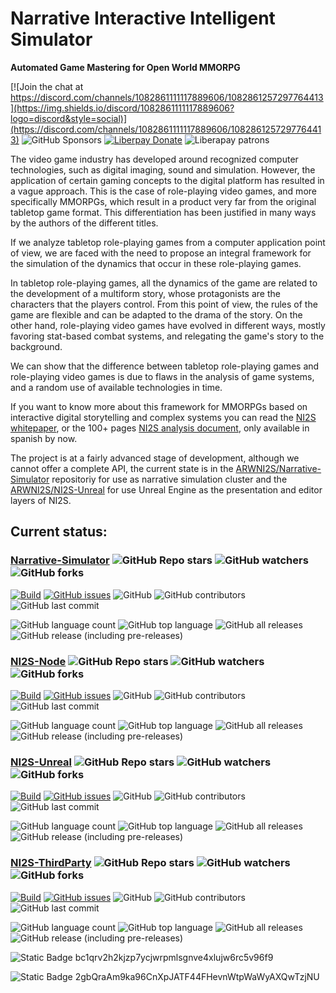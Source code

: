 # Narrative Interactive Intelligent Simulator
**Automated Game Mastering for Open World MMORPG**

[![Join the chat at https://discord.com/channels/1082861111117889606/1082861257297764413](https://img.shields.io/discord/1082861111117889606?logo=discord&style=social)](https://discord.com/channels/1082861111117889606/1082861257297764413)
![GitHub Sponsors](https://img.shields.io/github/sponsors/arwni2s?logo=github&style=social)
[![Liberpay Donate](https://img.shields.io/liberapay/goal/ARWNI2S?label=Donate&logo=liberapay&style=flat)](https://liberapay.com/ARWNI2S/donate)
![Liberapay patrons](https://img.shields.io/liberapay/patrons/arwni2s?logo=liberapay)

The video game industry has developed around recognized computer technologies, such as digital imaging, sound and simulation. However, the application of certain gaming concepts to the digital platform has resulted in a vague approach. This is the case of role-playing video games, and more specifically MMORPGs, which result in a product very far from the original tabletop game format. This differentiation has been justified in many ways by the authors of the different titles.

If we analyze tabletop role-playing games from a computer application point of view, we are faced with the need to propose an integral framework for the simulation of the dynamics that occur in these role-playing games.

In tabletop role-playing games, all the dynamics of the game are related to the development of a multiform story, whose protagonists are the characters that the players control. From this point of view, the rules of the game are flexible and can be adapted to the drama of the story. On the other hand, role-playing video games have evolved in different ways, mostly favoring stat-based combat systems, and relegating the game's story to the background.

We can show that the difference between tabletop role-playing games and role-playing video games is due to flaws in the analysis of game systems, and a random use of available technologies in time.

If you want to know more about this framework for MMORPGs based on interactive digital storytelling and complex systems you can read the [NI2S whitepaper](https://github.com/ARWNI2S/NI2S-Documentation/blob/main/pub/Whitepaper.pdf), or the 100+ pages [NI2S analysis document](https://github.com/ARWNI2S/NI2S-Documentation/blob/main/pub/NI2S_full.es.pdf), only available in spanish by now.

The project is at a fairly advanced stage of development, although we cannot offer a complete API, the current state is in the [ARWNI2S/Narrative-Simulator](https://github.com/ARWNI2S/Narrative-Simulator) repositoriy for use as narrative simulation cluster and the [ARWNI2S/NI2S-Unreal](https://github.com/ARWNI2S/NI2S-Unreal) for use Unreal Engine as the presentation and editor layers of NI2S.

## Current status:

### [Narrative-Simulator](https://github.com/ARWNI2S/Narrative-Simulator) ![GitHub Repo stars](https://img.shields.io/github/stars/arwni2s/narrative-simulator?style=social) ![GitHub watchers](https://img.shields.io/github/watchers/arwni2s/narrative-simulator?style=social) ![GitHub forks](https://img.shields.io/github/forks/arwni2s/narrative-simulator?style=social)
[![Build](https://img.shields.io/github/actions/workflow/status/arwni2s/narrative-simulator/build.yml?style=plastic)](https://github.com/arwni2s/narrative-simulator/actions?query=workflow%3Abuild)
[![GitHub issues](https://img.shields.io/github/issues/arwni2s/narrative-simulator?style=plastic)](https://github.com/ARWNI2S/narrative-simulator/issues)
![GitHub](https://img.shields.io/github/license/arwni2s/narrative-simulator?style=plastic)
![GitHub contributors](https://img.shields.io/github/contributors/arwni2s/narrative-simulator?style=plastic)
![GitHub last commit](https://img.shields.io/github/last-commit/arwni2s/narrative-simulator?style=plastic)

![GitHub language count](https://img.shields.io/github/languages/count/arwni2s/narrative-simulator?style=plastic)
![GitHub top language](https://img.shields.io/github/languages/top/arwni2s/narrative-simulator?style=plastic)
![GitHub all releases](https://img.shields.io/github/downloads/arwni2s/narrative-simulator/total?style=plastic)
![GitHub release (including pre-releases)](https://img.shields.io/github/v/release/arwni2s/narrative-simulator?display-name=tag&include_prereleases&style=plastic)

### [NI2S-Node](https://github.com/ARWNI2S/NI2S-Node) ![GitHub Repo stars](https://img.shields.io/github/stars/arwni2s/ni2s-node?style=social) ![GitHub watchers](https://img.shields.io/github/watchers/arwni2s/ni2s-node?style=social) ![GitHub forks](https://img.shields.io/github/forks/arwni2s/ni2s-node?style=social)
[![Build](https://img.shields.io/github/actions/workflow/status/arwni2s/ni2s-node/build.yml?style=plastic)](https://github.com/arwni2s/ni2s-node/actions?query=workflow%3Abuild)
[![GitHub issues](https://img.shields.io/github/issues/arwni2s/ni2s-node?style=plastic)](https://github.com/ARWNI2S/ni2s-node/issues)
![GitHub](https://img.shields.io/github/license/arwni2s/ni2s-node?style=plastic)
![GitHub contributors](https://img.shields.io/github/contributors/arwni2s/ni2s-node?style=plastic)
![GitHub last commit](https://img.shields.io/github/last-commit/arwni2s/ni2s-node?style=plastic)

![GitHub language count](https://img.shields.io/github/languages/count/arwni2s/ni2s-node?style=plastic)
![GitHub top language](https://img.shields.io/github/languages/top/arwni2s/ni2s-node?style=plastic)
![GitHub all releases](https://img.shields.io/github/downloads/arwni2s/ni2s-node/total?style=plastic)
![GitHub release (including pre-releases)](https://img.shields.io/github/v/release/arwni2s/ni2s-node?display-name=tag&include_prereleases&style=plastic)

### [NI2S-Unreal](https://github.com/ARWNI2S/NI2S-Unreal) ![GitHub Repo stars](https://img.shields.io/github/stars/arwni2s/ni2s-unreal?style=social) ![GitHub watchers](https://img.shields.io/github/watchers/arwni2s/ni2s-unreal?style=social) ![GitHub forks](https://img.shields.io/github/forks/arwni2s/ni2s-unreal?style=social)
[![Build](https://img.shields.io/github/actions/workflow/status/arwni2s/ni2s-unreal/build.yml?style=plastic)](https://github.com/arwni2s/ni2s-unreal/actions?query=workflow%3Abuild)
[![GitHub issues](https://img.shields.io/github/issues/arwni2s/ni2s-unreal?style=plastic)](https://github.com/ARWNI2S/ni2s-unreal/issues)
![GitHub](https://img.shields.io/github/license/arwni2s/ni2s-unreal?style=plastic)
![GitHub contributors](https://img.shields.io/github/contributors/arwni2s/ni2s-unreal?style=plastic)
![GitHub last commit](https://img.shields.io/github/last-commit/arwni2s/ni2s-unreal?style=plastic)

![GitHub language count](https://img.shields.io/github/languages/count/arwni2s/ni2s-unreal?style=plastic)
![GitHub top language](https://img.shields.io/github/languages/top/arwni2s/ni2s-unreal?style=plastic)
![GitHub all releases](https://img.shields.io/github/downloads/arwni2s/ni2s-unreal/total?style=plastic)
![GitHub release (including pre-releases)](https://img.shields.io/github/v/release/arwni2s/ni2s-unreal?display-name=tag&include_prereleases&style=plastic)

### [NI2S-ThirdParty](https://github.com/ARWNI2S/NI2S-ThirdParty) ![GitHub Repo stars](https://img.shields.io/github/stars/arwni2s/ni2s-thirdparty?style=social) ![GitHub watchers](https://img.shields.io/github/watchers/arwni2s/ni2s-thirdparty?style=social) ![GitHub forks](https://img.shields.io/github/forks/arwni2s/ni2s-thirdparty?style=social)
[![Build](https://img.shields.io/github/actions/workflow/status/arwni2s/ni2s-thirdparty/build.yml?style=plastic)](https://github.com/arwni2s/ni2s-thirdparty/actions?query=workflow%3Abuild)
[![GitHub issues](https://img.shields.io/github/issues/arwni2s/ni2s-thirdparty?style=plastic)](https://github.com/ARWNI2S/ni2s-thirdparty/issues)
![GitHub](https://img.shields.io/github/license/arwni2s/ni2s-thirdparty?style=plastic)
![GitHub contributors](https://img.shields.io/github/contributors/arwni2s/ni2s-thirdparty?style=plastic)
![GitHub last commit](https://img.shields.io/github/last-commit/arwni2s/ni2s-thirdparty?style=plastic)

![GitHub language count](https://img.shields.io/github/languages/count/arwni2s/ni2s-thirdparty?style=plastic)
![GitHub top language](https://img.shields.io/github/languages/top/arwni2s/ni2s-thirdparty?style=plastic)
![GitHub all releases](https://img.shields.io/github/downloads/arwni2s/ni2s-thirdparty/total?style=plastic)
![GitHub release (including pre-releases)](https://img.shields.io/github/v/release/arwni2s/ni2s-thirdparty?display-name=tag&include_prereleases&style=plastic)

![Static Badge](https://img.shields.io/badge/BTC-DONATE-ff8000?style=plastic&logo=bitcoin)  bc1qrv2h2kjzp7ycjwrpmlsgnve4xlujw6rc5v96f9

![Static Badge](https://img.shields.io/badge/SOL-DONATE-blue?style=plastic&logo=solana)  2gbQraAm9ka96CnXpJATF44FHevnWtpWaWyAXQwTzjNU

